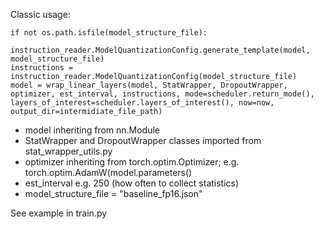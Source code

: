 Classic usage:
```
if not os.path.isfile(model_structure_file):
    instruction_reader.ModelQuantizationConfig.generate_template(model, model_structure_file)
instructions = instruction_reader.ModelQuantizationConfig(model_structure_file)
model = wrap_linear_layers(model, StatWrapper, DropoutWrapper, optimizer, est_interval, instructions, mode=scheduler.return_mode(), layers_of_interest=scheduler.layers_of_interest(), now=now, output_dir=intermidiate_file_path)
```
* model inheriting from nn.Module
* StatWrapper and DropoutWrapper classes imported from stat_wrapper_utils.py
* optimizer inheriting from torch.optim.Optimizer; e.g. torch.optim.AdamW(model.parameters()
* est_interval e.g. 250 (how often to collect statistics)
* model_structure_file = "baseline_fp16.json"

See example in train.py